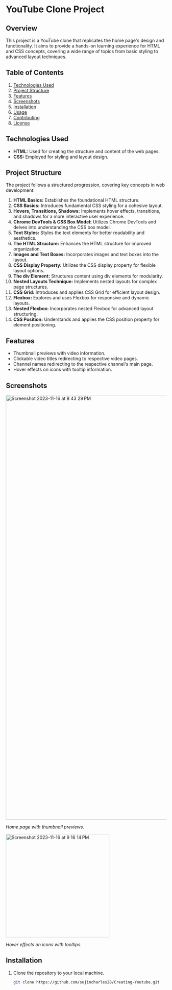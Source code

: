 # YouTube Clone Project

## Overview

This project is a YouTube clone that replicates the home page's design and functionality. It aims to provide a hands-on learning experience for HTML and CSS concepts, covering a wide range of topics from basic styling to advanced layout techniques.

## Table of Contents

1. [Technologies Used](#technologies-used)
2. [Project Structure](#project-structure)
3. [Features](#features)
4. [Screenshots](#screenshots)
5. [Installation](#installation)
6. [Usage](#usage)
7. [Contributing](#contributing)
8. [License](#license)

## Technologies Used

- **HTML:** Used for creating the structure and content of the web pages.
- **CSS:** Employed for styling and layout design.

## Project Structure

The project follows a structured progression, covering key concepts in web development:

1. **HTML Basics:** Establishes the foundational HTML structure.
2. **CSS Basics:** Introduces fundamental CSS styling for a cohesive layout.
3. **Hovers, Transitions, Shadows:** Implements hover effects, transitions, and shadows for a more interactive user experience.
4. **Chrome DevTools & CSS Box Model:** Utilizes Chrome DevTools and delves into understanding the CSS box model.
5. **Text Styles:** Styles the text elements for better readability and aesthetics.
6. **The HTML Structure:** Enhances the HTML structure for improved organization.
7. **Images and Text Boxes:** Incorporates images and text boxes into the layout.
8. **CSS Display Property:** Utilizes the CSS display property for flexible layout options.
9. **The div Element:** Structures content using div elements for modularity.
10. **Nested Layouts Technique:** Implements nested layouts for complex page structures.
11. **CSS Grid:** Introduces and applies CSS Grid for efficient layout design.
12. **Flexbox:** Explores and uses Flexbox for responsive and dynamic layouts.
13. **Nested Flexbox:** Incorporates nested Flexbox for advanced layout structuring.
14. **CSS Position:** Understands and applies the CSS position property for element positioning.

## Features

- Thumbnail previews with video information.
- Clickable video titles redirecting to respective video pages.
- Channel names redirecting to the respective channel's main page.
- Hover effects on icons with tooltip information.

## Screenshots

<img width="1332" alt="Screenshot 2023-11-16 at 8 43 29 PM" src="https://github.com/sujincharles28/Creating-Youtube/assets/103139319/82ebf18b-ed4a-4afe-a625-43dd50ba4e02">

*Home page with thumbnail previews.*




<img width="324" alt="Screenshot 2023-11-16 at 9 16 14 PM" src="https://github.com/sujincharles28/Creating-Youtube/assets/103139319/0803077c-bd3a-4a7a-93de-e466bb0a8c11">

*Hover effects on icons with tooltips.*

## Installation

1. Clone the repository to your local machine.
   ```bash
   git clone https://github.com/sujincharles28/Creating-Youtube.git
